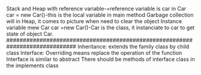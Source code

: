 Stack and Heap with reference variable-=reference variable is car in Car car = new Car()-this is the local variable in main method
Garbage collection will in Heap, it comes to picture when need to clear the object
Instance variable mew Car car =new Car()-Car is the class, it instanciate to car to get state of object Car.
#############################################################################
Inheritance: extends the family class by child class
Interface:
Overriding means replace the operation of the function
Interface is similar to abstract 
There should be methods of interface class in the implements class